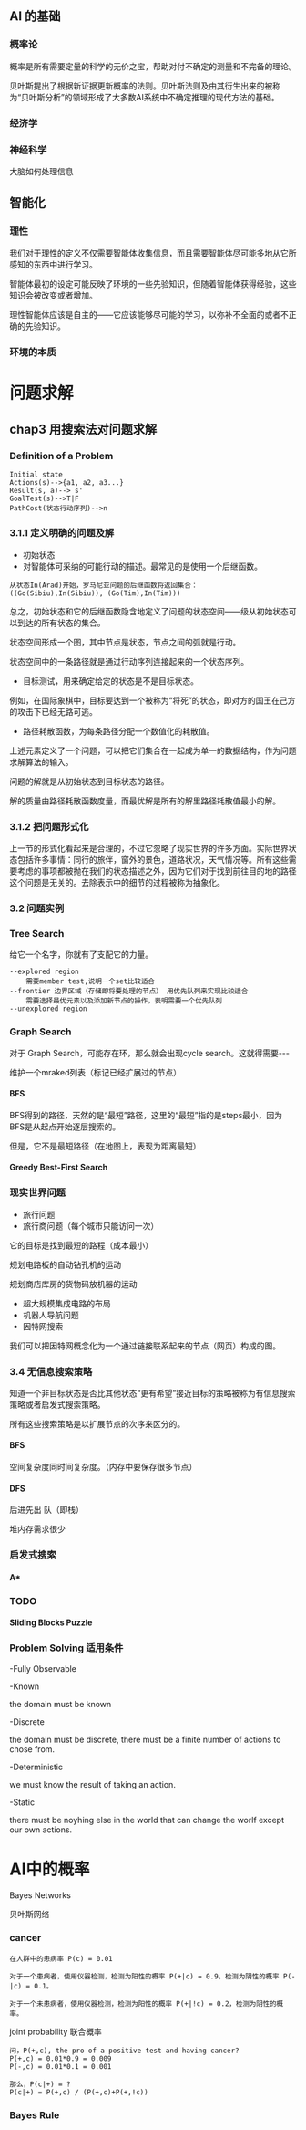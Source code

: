 ## AI 的基础



### 概率论

概率是所有需要定量的科学的无价之宝，帮助对付不确定的测量和不完备的理论。

贝叶斯提出了根据新证据更新概率的法则。贝叶斯法则及由其衍生出来的被称为“贝叶斯分析”的领域形成了大多数AI系统中不确定推理的现代方法的基础。

### 经济学



### 神经科学

大脑如何处理信息

## 智能化

### 理性

我们对于理性的定义不仅需要智能体收集信息，而且需要智能体尽可能多地从它所感知的东西中进行学习。

智能体最初的设定可能反映了环境的一些先验知识，但随着智能体获得经验，这些知识会被改变或者增加。

理性智能体应该是自主的——它应该能够尽可能的学习，以弥补不全面的或者不正确的先验知识。

### 环境的本质

# 问题求解

## chap3 用搜索法对问题求解

### Definition of a Problem

```
Initial state
Actions(s)-->{a1, a2, a3...}
Result(s, a)--> s'
GoalTest(s)-->T|F
PathCost(状态行动序列)-->n
```



### 3.1.1 定义明确的问题及解

+ 初始状态
+ 对智能体可采纳的可能行动的描述。最常见的是使用一个后继函数。

```
从状态In(Arad)开始，罗马尼亚问题的后继函数将返回集合：
((Go(Sibiu),In(Sibiu)), (Go(Tim),In(Tim)))
```

总之，初始状态和它的后继函数隐含地定义了问题的状态空间——级从初始状态可以到达的所有状态的集合。

状态空间形成一个图，其中节点是状态，节点之间的弧就是行动。

状态空间中的一条路径就是通过行动序列连接起来的一个状态序列。

+ 目标测试，用来确定给定的状态是不是目标状态。

例如，在国际象棋中，目标要达到一个被称为“将死”的状态，即对方的国王在己方的攻击下已经无路可逃。

+ 路径耗散函数，为每条路径分配一个数值化的耗散值。

上述元素定义了一个问题，可以把它们集合在一起成为单一的数据结构，作为问题求解算法的输入。

问题的解就是从初始状态到目标状态的路径。

解的质量由路径耗散函数度量，而最优解是所有的解里路径耗散值最小的解。

### 3.1.2 把问题形式化

上一节的形式化看起来是合理的，不过它忽略了现实世界的许多方面。实际世界状态包括许多事情：同行的旅伴，窗外的景色，道路状况，天气情况等。所有这些需要考虑的事项都被抛在我们的状态描述之外，因为它们对于找到前往目的地的路径这个问题是无关的。去除表示中的细节的过程被称为抽象化。

### 3.2 问题实例



### Tree Search

给它一个名字，你就有了支配它的力量。

```
--explored region
	需要member test,说明一个set比较适合
--frontier 边界区域（存储即将要处理的节点） 用优先队列来实现比较适合
	需要选择最优元素以及添加新节点的操作，表明需要一个优先队列
--unexplored region
```

### Graph Search

对于 Graph Search，可能存在环，那么就会出现cycle search。这就得需要---

维护一个mraked列表（标记已经扩展过的节点）

#### BFS

BFS得到的路径，天然的是“最短”路径，这里的“最短”指的是steps最小，因为BFS是从起点开始逐层搜索的。

但是，它不是最短路径（在地图上，表现为距离最短）

#### Greedy Best-First Search



### 现实世界问题

- 旅行问题
- 旅行商问题（每个城市只能访问一次）

它的目标是找到最短的路程（成本最小）

规划电路板的自动钻孔机的运动

规划商店库房的货物码放机器的运动

- 超大规模集成电路的布局
- 机器人导航问题
- 因特网搜索

我们可以把因特网概念化为一个通过链接联系起来的节点（网页）构成的图。

### 3.4 无信息搜索策略

知道一个非目标状态是否比其他状态“更有希望”接近目标的策略被称为有信息搜索策略或者启发式搜索策略。

所有这些搜索策略是以扩展节点的次序来区分的。

#### BFS

空间复杂度同时间复杂度。（内存中要保存很多节点）

#### DFS

后进先出 队（即栈）

堆内存需求很少

### 启发式搜索

#### A*

### TODO

#### Sliding Blocks Puzzle



### Problem Solving 适用条件

-Fully Observable

-Known

the domain must be known

-Discrete

the domain must be discrete,  there must be a finite number of actions to chose from.

-Deterministic

we must know the result of taking an action.

-Static

there must be noyhing else in the world that can change the worlf except our own actions.

# AI中的概率

Bayes Networks

贝叶斯网络

### cancer

```
在人群中的患病率 P(c) = 0.01

对于一个患病者，使用仪器检测，检测为阳性的概率 P(+|c) = 0.9，检测为阴性的概率 P(-|c) = 0.1。

对于一个未患病者，使用仪器检测，检测为阳性的概率 P(+|!c) = 0.2，检测为阴性的概率。

```

joint probability 联合概率

```
问，P(+,c), the pro of a positive test and having cancer?
P(+,c) = 0.01*0.9 = 0.009
P(-,c) = 0.01*0.1 = 0.001
```

```
那么，P(c|+) = ?
P(c|+) = P(+,c) / (P(+,c)+P(+,!c))
```

### Bayes Rule











